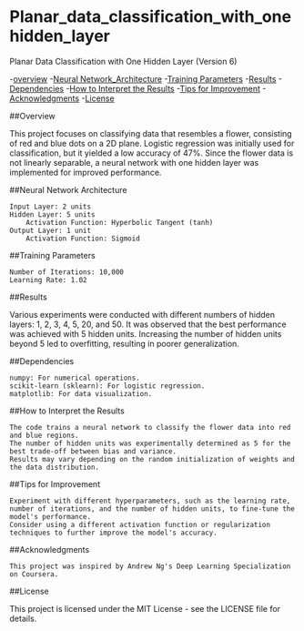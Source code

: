 # Planar_data_classification_with_onehidden_layer
Planar Data Classification with One Hidden Layer (Version 6)

-[overview](#overview)
-[Neural Network_Architecture](#Neural_Network_Architecture)
-[Training Parameters](#Training_Parameters)
-[Results](#Results)
-[Dependencies](#Dependencies)
-[How to Interpret the Results](#How_to_Interpret_the_Results)
-[Tips for Improvement](#Tips_for_Improvement)
-[Acknowledgments](#Acknowledgments)
-[License](#License)

##Overview

This project focuses on classifying data that resembles a flower, consisting of red and blue dots on a 2D plane. Logistic regression was initially used for classification, but it yielded a low accuracy of 47%. Since the flower data is not linearly separable, a neural network with one hidden layer was implemented for improved performance.

##Neural Network Architecture

    Input Layer: 2 units
    Hidden Layer: 5 units
        Activation Function: Hyperbolic Tangent (tanh)
    Output Layer: 1 unit
        Activation Function: Sigmoid

##Training Parameters

    Number of Iterations: 10,000
    Learning Rate: 1.02

##Results

Various experiments were conducted with different numbers of hidden layers: 1, 2, 3, 4, 5, 20, and 50. It was observed that the best performance was achieved with 5 hidden units. Increasing the number of hidden units beyond 5 led to overfitting, resulting in poorer generalization.

##Dependencies

    numpy: For numerical operations.
    scikit-learn (sklearn): For logistic regression.
    matplotlib: For data visualization.


##How to Interpret the Results

    The code trains a neural network to classify the flower data into red and blue regions.
    The number of hidden units was experimentally determined as 5 for the best trade-off between bias and variance.
    Results may vary depending on the random initialization of weights and the data distribution.

##Tips for Improvement

    Experiment with different hyperparameters, such as the learning rate, number of iterations, and the number of hidden units, to fine-tune the model's performance.
    Consider using a different activation function or regularization techniques to further improve the model's accuracy.

##Acknowledgments

    This project was inspired by Andrew Ng's Deep Learning Specialization on Coursera.

##License

This project is licensed under the MIT License - see the LICENSE file for details.
